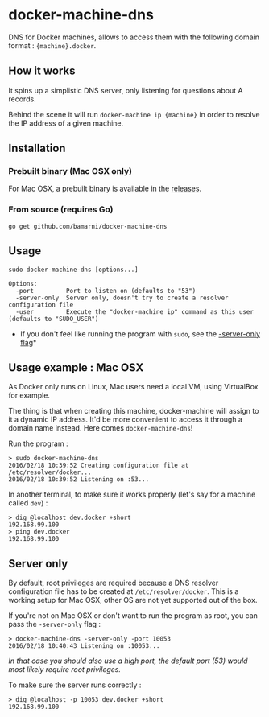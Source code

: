 # docker-machine-dns

DNS for Docker machines, allows to access them with the following domain format : `{machine}.docker`.

## How it works

It spins up a simplistic DNS server, only listening for questions about A records.

Behind the scene it will run `docker-machine ip {machine}` in order to resolve the IP address of a given machine.

## Installation

### Prebuilt binary (Mac OSX only)

For Mac OSX, a prebuilt binary is available in the [releases](https://github.com/bamarni/docker-machine-dns/releases).

### From source (requires Go)

    go get github.com/bamarni/docker-machine-dns

## Usage

    sudo docker-machine-dns [options...]

    Options:
      -port         Port to listen on (defaults to "53")
      -server-only  Server only, doesn't try to create a resolver configuration file
      -user         Execute the "docker-machine ip" command as this user (defaults to "SUDO_USER")

* If you don't feel like running the program with `sudo`, see the [-server-only flag](#server-only)*

## Usage example : Mac OSX

As Docker only runs on Linux, Mac users need a local VM, using VirtualBox for example.

The thing is that when creating this machine, docker-machine will assign to it a dynamic IP address.
It'd be more convenient to access it through a domain name instead. Here comes `docker-machine-dns`!

Run the program :

    > sudo docker-machine-dns
    2016/02/18 10:39:52 Creating configuration file at /etc/resolver/docker...
    2016/02/18 10:39:52 Listening on :53...

In another terminal, to make sure it works properly (let's say for a machine called `dev`) :

    > dig @localhost dev.docker +short
    192.168.99.100
    > ping dev.docker
    192.168.99.100

## Server only

By default, root privileges are required because a DNS resolver configuration file has to be created at `/etc/resolver/docker`.
This is a working setup for Mac OSX, other OS are not yet supported out of the box.

If you're not on Mac OSX or don't want to run the program as root, you can pass the `-server-only` flag :

    > docker-machine-dns -server-only -port 10053
    2016/02/18 10:40:43 Listening on :10053...

*In that case you should also use a high port, the default port (53) would most likely require root privileges.*

To make sure the server runs correctly :

    > dig @localhost -p 10053 dev.docker +short
    192.168.99.100
